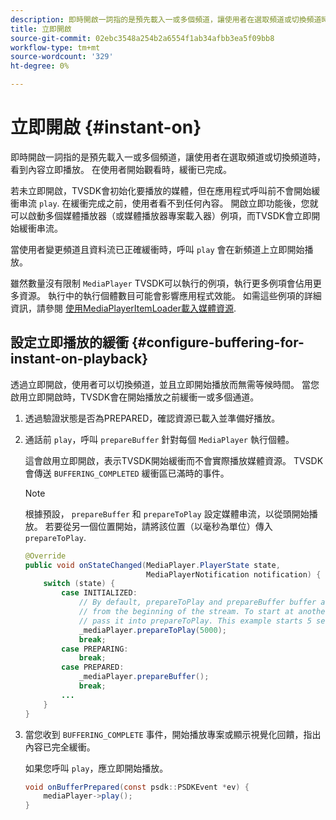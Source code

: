 ```yaml
---
description: 即時開啟一詞指的是預先載入一或多個頻道，讓使用者在選取頻道或切換頻道時，看到內容立即播放。 在使用者開始觀看時，緩衝已完成。
title: 立即開啟
source-git-commit: 02ebc3548a254b2a6554f1ab34afbb3ea5f09bb8
workflow-type: tm+mt
source-wordcount: '329'
ht-degree: 0%

---
```


# 立即開啟 {#instant-on}

即時開啟一詞指的是預先載入一或多個頻道，讓使用者在選取頻道或切換頻道時，看到內容立即播放。 在使用者開始觀看時，緩衝已完成。

若未立即開啟，TVSDK會初始化要播放的媒體，但在應用程式呼叫前不會開始緩衝串流 `play`. 在緩衝完成之前，使用者看不到任何內容。 開啟立即功能後，您就可以啟動多個媒體播放器（或媒體播放器專案載入器）例項，而TVSDK會立即開始緩衝串流。

當使用者變更頻道且資料流已正確緩衝時，呼叫 `play` 會在新頻道上立即開始播放。

雖然數量沒有限制 `MediaPlayer` TVSDK可以執行的例項，執行更多例項會佔用更多資源。 執行中的執行個體數目可能會影響應用程式效能。 如需這些例項的詳細資訊，請參閱 [使用MediaPlayerItemLoader載入媒體資源](../../../tvsdk-1.4-for-android/ui-configure/mediaplayer-initialize-for-video/android-1.4-media-mediaplayeritemloader.md).

## 設定立即播放的緩衝 {#configure-buffering-for-instant-on-playback}

透過立即開啟，使用者可以切換頻道，並且立即開始播放而無需等候時間。 當您啟用立即開啟時，TVSDK會在開始播放之前緩衝一或多個通道。

1. 透過驗證狀態是否為PREPARED，確認資源已載入並準備好播放。
1. 通話前 `play`，呼叫 `prepareBuffer` 針對每個 `MediaPlayer` 執行個體。

   這會啟用立即開啟，表示TVSDK開始緩衝而不會實際播放媒體資源。 TVSDK會傳送 `BUFFERING_COMPLETED` 緩衝區已滿時的事件。

   >[!NOTE]
   >
   >根據預設， `prepareBuffer` 和 `prepareToPlay` 設定媒體串流，以從頭開始播放。 若要從另一個位置開始，請將該位置（以毫秒為單位）傳入 `prepareToPlay`.

   ```java
   @Override 
   public void onStateChanged(MediaPlayer.PlayerState state,  
                              MediaPlayerNotification notification) { 
       switch (state) { 
           case INITIALIZED: 
               // By default, prepareToPlay and prepareBuffer buffer and start playing 
               // from the beginning of the stream. To start at another position, 
               // pass it into prepareToPlay. This example starts 5 seconds into the stream. 
               _mediaPlayer.prepareToPlay(5000); 
               break; 
           case PREPARING: 
               break; 
           case PREPARED: 
               _mediaPlayer.prepareBuffer(); 
               break; 
           ... 
       } 
   }
   ```

1. 當您收到 `BUFFERING_COMPLETE` 事件，開始播放專案或顯示視覺化回饋，指出內容已完全緩衝。

   如果您呼叫 `play`，應立即開始播放。

   ```java
   void onBufferPrepared(const psdk::PSDKEvent *ev) { 
       mediaPlayer->play(); 
   }
   ```
